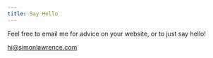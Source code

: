 ```yaml
---
title: Say Hello
---
```

Feel free to email me for advice on your website, or to just say hello!

[hi@simonlawrence.com](mailto:hi@simonlawrence.com)
